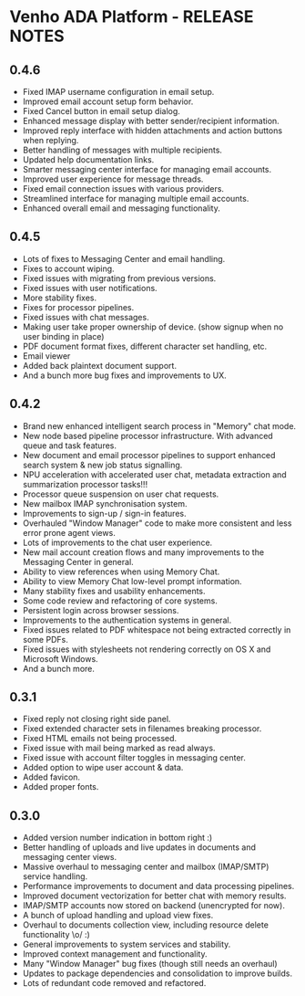 # Venho ADA Platform - RELEASE NOTES

## 0.4.6
- Fixed IMAP username configuration in email setup.
- Improved email account setup form behavior.
- Fixed Cancel button in email setup dialog.
- Enhanced message display with better sender/recipient information.
- Improved reply interface with hidden attachments and action buttons when replying.
- Better handling of messages with multiple recipients.
- Updated help documentation links.
- Smarter messaging center interface for managing email accounts.
- Improved user experience for message threads.
- Fixed email connection issues with various providers.
- Streamlined interface for managing multiple email accounts.
- Enhanced overall email and messaging functionality.

## 0.4.5
- Lots of fixes to Messaging Center and email handling.
- Fixes to account wiping.
- Fixed issues with migrating from previous versions.
- Fixed issues with user notifications.
- More stability fixes.
- Fixes for processor pipelines.
- Fixed issues with chat messages.
- Making user take proper ownership of device. (show signup when no user binding in place)
- PDF document format fixes, different character set handling, etc.
- Email viewer
- Added back plaintext document support.
- And a bunch more bug fixes and improvements to UX.

## 0.4.2
- Brand new enhanced intelligent search process in "Memory" chat mode.
- New node based pipeline processor infrastructure. With advanced queue and task features.
- New document and email processor pipelines to support enhanced search system & new job status signalling.
- NPU acceleration with accelerated user chat, metadata extraction and summarization processor tasks!!!
- Processor queue suspension on user chat requests.
- New mailbox IMAP synchronisation system.
- Improvements to sign-up / sign-in features.
- Overhauled "Window Manager" code to make more consistent and less error prone agent views.
- Lots of improvements to the chat user experience.
- New mail account creation flows and many improvements to the Messaging Center in general.
- Ability to view references when using Memory Chat.
- Ability to view Memory Chat low-level prompt information.
- Many stability fixes and usability enhancements.
- Some code review and refactoring of core systems.
- Persistent login across browser sessions.
- Improvements to the authentication systems in general.
- Fixed issues related to PDF whitespace not being extracted correctly in some PDFs.
- Fixed issues with stylesheets not rendering correctly on OS X and Microsoft Windows.
- And a bunch more.

## 0.3.1
- Fixed reply not closing right side panel.
- Fixed extended character sets in filenames breaking processor.
- Fixed HTML emails not being processed.
- Fixed issue with mail being marked as read always.
- Fixed issue with account filter toggles in messaging center.
- Added option to wipe user account & data.
- Added favicon.
- Added proper fonts.

## 0.3.0
  - Added version number indication in bottom right :)
  - Better handling of uploads and live updates in documents and messaging center views.
  - Massive overhaul to messaging center and mailbox (IMAP/SMTP) service handling.
  - Performance improvements to document and data processing pipelines.
  - Improved document vectorization for better chat with memory results.
  - IMAP/SMTP accounts now stored on backend (unencrypted for now).
  - A bunch of upload handling and upload view fixes.
  - Overhaul to documents collection view, including resource delete functionality \o/ :)
  - General improvements to system services and stability.
  - Improved context management and functionality.
  - Many "Window Manager" bug fixes (though still needs an overhaul)
  - Updates to package dependencies and consolidation to improve builds.
  - Lots of redundant code removed and refactored.
